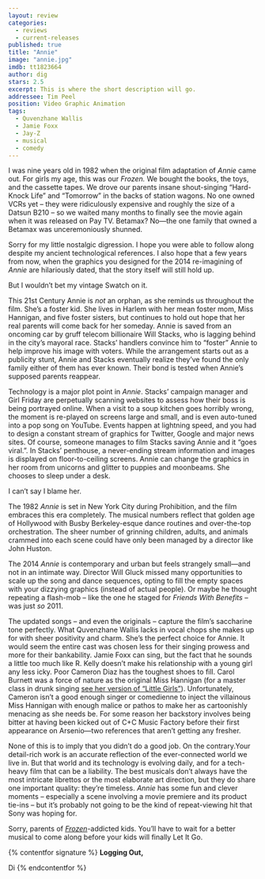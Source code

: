 ```yaml
---
layout: review
categories: 
  - reviews
  - current-releases
published: true
title: "Annie"
image: "annie.jpg"
imdb: tt1823664
author: dig
stars: 2.5
excerpt: This is where the short description will go.
addressee: Tim Peel
position: Video Graphic Animation
tags: 
  - Quvenzhane Wallis
  - Jamie Foxx
  - Jay-Z
  - musical
  - comedy
---
```

I was nine years old in 1982 when the original film adaptation of _Annie_ came out. For girls my age, this was our _Frozen._ We bought the books, the toys, and the cassette tapes. We drove our parents insane shout-singing “Hard-Knock Life” and “Tomorrow” in the backs of station wagons. No one owned VCRs yet – they were ridiculously expensive and roughly the size of a Datsun B210 – so we waited many months to finally see the movie again when it was released on Pay TV. Betamax? No—the one family that owned a Betamax was unceremoniously shunned.

Sorry for my little nostalgic digression. I hope you were able to follow along despite my ancient technological references. I also hope that a few years from now, when the graphics you designed for the 2014 re-imagining of _Annie_ are hilariously dated, that the story itself will still hold up. 

But I wouldn’t bet my vintage Swatch on it. 

This 21st Century Annie is _not_ an orphan, as she reminds us throughout the film. She’s a foster kid. She lives in Harlem with her mean foster mom, Miss Hannigan, and five foster sisters, but continues to hold out hope that her real parents will come back for her someday. Annie is saved from an oncoming car by gruff telecom billionaire Will Stacks, who is lagging behind in the city’s mayoral race. Stacks’ handlers convince him to “foster” Annie to help improve his image with voters. While the arrangement starts out as a publicity stunt, Annie and Stacks eventually realize they’ve found the only family either of them has ever known. Their bond is tested when Annie’s supposed parents reappear.

Technology is a major plot point in _Annie_. Stacks’ campaign manager and Girl Friday are perpetually scanning websites to assess how their boss is being portrayed online. When a visit to a soup kitchen goes horribly wrong, the moment is re-played on screens large and small, and is even auto-tuned into a pop song on YouTube. Events happen at lightning speed, and you had to design a constant stream of graphics for Twitter, Google and major news sites. Of course, someone manages to film Stacks saving Annie and it “goes viral.”. In Stacks’ penthouse, a never-ending stream information and images is displayed on floor-to-ceiling screens. Annie can change the graphics in her room from unicorns and glitter to puppies and moonbeams. She chooses to sleep under a desk. 

I can’t say I blame her.

The 1982 _Annie_ is set in New York City during Prohibition, and the film embraces this era completely. The musical numbers reflect that golden age of Hollywood with Busby Berkeley-esque dance routines and over-the-top orchestration. The sheer number of grinning children, adults, and animals crammed into each scene could have only been managed by a director like John Huston. 

The 2014 _Annie_ is contemporary and urban but feels strangely small—and not in an intimate way. Director Will Gluck missed many opportunities to scale up the song and dance sequences, opting to fill the empty spaces with your dizzying graphics (instead of actual people). Or maybe he thought repeating a flash-mob – like the one he staged for _Friends With Benefits_ – was just _so_ 2011. 

The updated songs – and even the originals – capture the film’s saccharine tone perfectly. What Quvenzhane Wallis lacks in vocal chops she makes up for with sheer positivity and charm. She’s the perfect choice for Annie. It would seem the entire cast was chosen less for their singing prowess and more for their bankability. Jamie Foxx can sing, but the fact that he sounds a little too much like R. Kelly doesn’t make his relationship with a young girl any less icky. Poor Cameron Diaz has the toughest shoes to fill. Carol Burnett was a force of nature as the original Miss Hannigan (for a master class in drunk singing [see her version of “Little Girls”](https://www.youtube.com/watch?v=cDkEXszYtdo)). Unfortunately, Cameron isn’t a good enough singer or comedienne to inject the villainous Miss Hannigan with enough malice or pathos to make her as cartoonishly menacing as she needs be. For some reason her backstory involves being bitter at having been kicked out of C+C Music Factory before their first appearance on Arsenio—two references that aren’t getting any fresher.

None of this is to imply that you didn’t do a good job. On the contrary.Your detail-rich work is an accurate reflection of the ever-connected world we live in. But that world and its technology is evolving daily, and for a tech-heavy film that can be a liability. The best musicals don’t always have the most intricate librettos or the most elaborate art direction, but they do share one important quality: they’re timeless. _Annie_ has some fun and clever moments – especially a scene involving a movie premiere and its product tie-ins – but it’s probably not going to be the kind of repeat-viewing hit that Sony was hoping for. 

Sorry, parents of [_Frozen_](mailto:http://www.dearcastandcrew.com/content/2013/11/28/frozen.html)-addicted kids. You’ll have to wait for a better musical to come along before your kids will finally Let It Go.

{% contentfor signature %}
**Logging Out,**

Di
{% endcontentfor %}